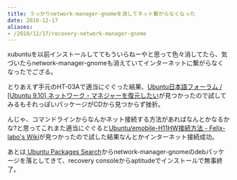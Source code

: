```yaml
---
title: うっかりnetwork-manager-gnomeを消してネット繋がらなくなった
date: 2010-12-17
aliases:
- /2010/12/17/recovery-network-manager-gnome
---
```

xubuntuを以前インストールしててもういらねーやと思って色々消してたら、気づいたらnetwork-manager-gnomeも消えていてインターネットに繋がらなくなったでござる。

とりあえず手元のHT-03Aで適当にぐぐった結果、<a href="https://forums.ubuntulinux.jp/viewtopic.php?id=6441">Ubuntu日本語フォーラム / [Ubuntu 9.10] ネットワーク・マネジャーを復元したい</a>が見つかったので試してみるもそれっぽいパッケージがCDから見つからず挫折。

んじゃ、コマンドラインからなんかネット接続する方法があればなんとかなるかな?と思ってこれまた適当にぐぐると<a href="http://felix-labo.jp/pukiwiki/?Ubuntu%2Femobile-H11HW%E6%8E%A5%E7%B6%9A%E6%96%B9%E6%B3%95">Ubuntu/emobile-H11HW接続方法 - Felix-labo&apos;s Wiki</a>が見つかったので試した結果なんとかインターネット接続成功。

あとは<a href="http://packages.ubuntu.com/"> Ubuntu Packages Search</a>からnetwork-manager-gnomeのdebパッケージを落としてきて、recovery consoleからaptitudeでインストールで無事終了。